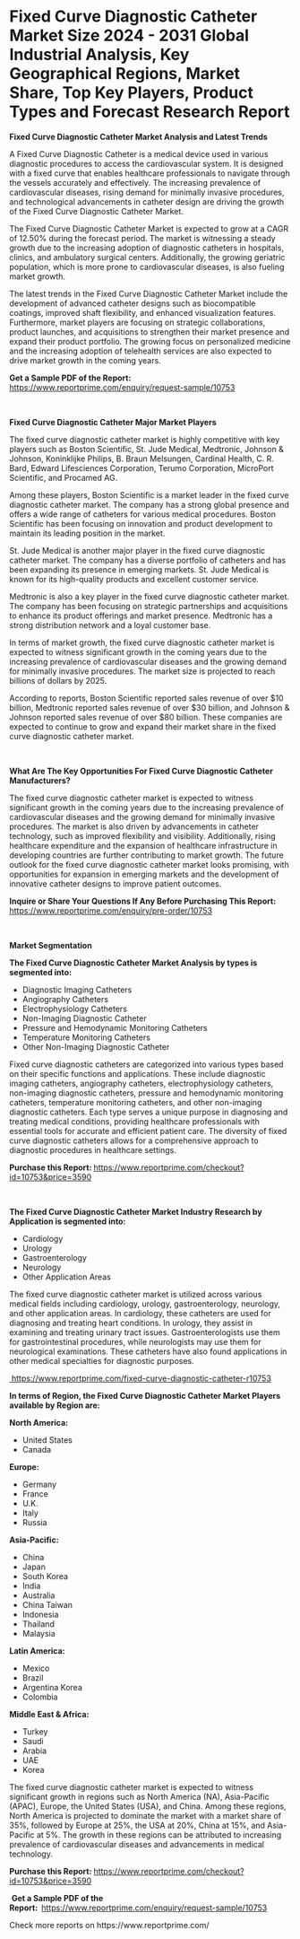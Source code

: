 <p><h1>Fixed Curve Diagnostic Catheter Market Size 2024 - 2031 Global Industrial Analysis, Key Geographical Regions, Market Share, Top Key Players, Product Types and Forecast Research Report</h1></p><p><strong>Fixed Curve Diagnostic Catheter Market Analysis and Latest Trends</strong></p>
<p><p>A Fixed Curve Diagnostic Catheter is a medical device used in various diagnostic procedures to access the cardiovascular system. It is designed with a fixed curve that enables healthcare professionals to navigate through the vessels accurately and effectively. The increasing prevalence of cardiovascular diseases, rising demand for minimally invasive procedures, and technological advancements in catheter design are driving the growth of the Fixed Curve Diagnostic Catheter Market.</p><p>The Fixed Curve Diagnostic Catheter Market is expected to grow at a CAGR of 12.50% during the forecast period. The market is witnessing a steady growth due to the increasing adoption of diagnostic catheters in hospitals, clinics, and ambulatory surgical centers. Additionally, the growing geriatric population, which is more prone to cardiovascular diseases, is also fueling market growth.</p><p>The latest trends in the Fixed Curve Diagnostic Catheter Market include the development of advanced catheter designs such as biocompatible coatings, improved shaft flexibility, and enhanced visualization features. Furthermore, market players are focusing on strategic collaborations, product launches, and acquisitions to strengthen their market presence and expand their product portfolio. The growing focus on personalized medicine and the increasing adoption of telehealth services are also expected to drive market growth in the coming years.</p></p>
<p><strong>Get a Sample PDF of the Report:&nbsp;</strong> <a href="https://www.reportprime.com/enquiry/request-sample/10753">https://www.reportprime.com/enquiry/request-sample/10753</a></p>
<p>&nbsp;</p>
<p><strong>Fixed Curve Diagnostic Catheter Major Market Players</strong></p>
<p><p>The fixed curve diagnostic catheter market is highly competitive with key players such as Boston Scientific, St. Jude Medical, Medtronic, Johnson & Johnson, Koninklijke Philips, B. Braun Melsungen, Cardinal Health, C. R. Bard, Edward Lifesciences Corporation, Terumo Corporation, MicroPort Scientific, and Procamed AG.</p><p>Among these players, Boston Scientific is a market leader in the fixed curve diagnostic catheter market. The company has a strong global presence and offers a wide range of catheters for various medical procedures. Boston Scientific has been focusing on innovation and product development to maintain its leading position in the market.</p><p>St. Jude Medical is another major player in the fixed curve diagnostic catheter market. The company has a diverse portfolio of catheters and has been expanding its presence in emerging markets. St. Jude Medical is known for its high-quality products and excellent customer service.</p><p>Medtronic is also a key player in the fixed curve diagnostic catheter market. The company has been focusing on strategic partnerships and acquisitions to enhance its product offerings and market presence. Medtronic has a strong distribution network and a loyal customer base.</p><p>In terms of market growth, the fixed curve diagnostic catheter market is expected to witness significant growth in the coming years due to the increasing prevalence of cardiovascular diseases and the growing demand for minimally invasive procedures. The market size is projected to reach billions of dollars by 2025.</p><p>According to reports, Boston Scientific reported sales revenue of over $10 billion, Medtronic reported sales revenue of over $30 billion, and Johnson & Johnson reported sales revenue of over $80 billion. These companies are expected to continue to grow and expand their market share in the fixed curve diagnostic catheter market.</p></p>
<p>&nbsp;</p>
<p><strong>What Are The Key Opportunities For Fixed Curve Diagnostic Catheter Manufacturers?</strong></p>
<p><p>The fixed curve diagnostic catheter market is expected to witness significant growth in the coming years due to the increasing prevalence of cardiovascular diseases and the growing demand for minimally invasive procedures. The market is also driven by advancements in catheter technology, such as improved flexibility and visibility. Additionally, rising healthcare expenditure and the expansion of healthcare infrastructure in developing countries are further contributing to market growth. The future outlook for the fixed curve diagnostic catheter market looks promising, with opportunities for expansion in emerging markets and the development of innovative catheter designs to improve patient outcomes.</p></p>
<p><strong>Inquire or Share Your Questions If Any Before Purchasing This Report:</strong> <a href="https://www.reportprime.com/enquiry/pre-order/10753">https://www.reportprime.com/enquiry/pre-order/10753</a></p>
<p>&nbsp;</p>
<p><strong>Market Segmentation</strong></p>
<p><strong>The Fixed Curve Diagnostic Catheter Market Analysis by types is segmented into:</strong></p>
<p><ul><li>Diagnostic Imaging Catheters</li><li>Angiography Catheters</li><li>Electrophysiology Catheters</li><li>Non-Imaging Diagnostic Catheter</li><li>Pressure and Hemodynamic Monitoring Catheters</li><li>Temperature Monitoring Catheters</li><li>Other Non-Imaging Diagnostic Catheter</li></ul></p>
<p><p>Fixed curve diagnostic catheters are categorized into various types based on their specific functions and applications. These include diagnostic imaging catheters, angiography catheters, electrophysiology catheters, non-imaging diagnostic catheters, pressure and hemodynamic monitoring catheters, temperature monitoring catheters, and other non-imaging diagnostic catheters. Each type serves a unique purpose in diagnosing and treating medical conditions, providing healthcare professionals with essential tools for accurate and efficient patient care. The diversity of fixed curve diagnostic catheters allows for a comprehensive approach to diagnostic procedures in healthcare settings.</p></p>
<p><strong>Purchase this Report:&nbsp;</strong><a href="https://www.reportprime.com/checkout?id=10753&price=3590">https://www.reportprime.com/checkout?id=10753&price=3590</a></p>
<p>&nbsp;</p>
<p><strong>The Fixed Curve Diagnostic Catheter Market Industry Research by Application is segmented into:</strong></p>
<p><ul><li>Cardiology</li><li>Urology</li><li>Gastroenterology</li><li>Neurology</li><li>Other Application Areas</li></ul></p>
<p><p>The fixed curve diagnostic catheter market is utilized across various medical fields including cardiology, urology, gastroenterology, neurology, and other application areas. In cardiology, these catheters are used for diagnosing and treating heart conditions. In urology, they assist in examining and treating urinary tract issues. Gastroenterologists use them for gastrointestinal procedures, while neurologists may use them for neurological examinations. These catheters have also found applications in other medical specialties for diagnostic purposes.</p></p>
<p><a href="https://www.reportprime.com/fixed-curve-diagnostic-catheter-r10753">&nbsp;https://www.reportprime.com/fixed-curve-diagnostic-catheter-r10753</a></p>
<p><strong>In terms of Region, the Fixed Curve Diagnostic Catheter Market Players available by Region are:</strong></p>
<p>
    <p> <strong> North America: </strong>
        <ul>
            <li>United States</li>
            <li>Canada</li>
        </ul>
        </p> 
    <p> <strong> Europe: </strong>
        <ul>
            <li>Germany</li>
            <li>France</li>
            <li>U.K.</li>
            <li>Italy</li>
            <li>Russia</li>
        </ul>
        </p> 
    <p> <strong> Asia-Pacific: </strong>
        <ul>
            <li>China</li>
            <li>Japan</li>
            <li>South Korea</li>
            <li>India</li>
            <li>Australia</li>
            <li>China Taiwan</li>
            <li>Indonesia</li>
            <li>Thailand</li>
            <li>Malaysia</li>
        </ul>
        </p> 
    <p> <strong> Latin America: </strong>
        <ul>
            <li>Mexico</li>
            <li>Brazil</li>
            <li>Argentina Korea</li>
            <li>Colombia</li>
        </ul>
        </p> 
    <p> <strong> Middle East & Africa: </strong>
        <ul>
            <li>Turkey</li>
            <li>Saudi</li>
            <li>Arabia</li>
            <li>UAE</li>
            <li>Korea</li>
        </ul>
    </p>
    </p>
<p><p>The fixed curve diagnostic catheter market is expected to witness significant growth in regions such as North America (NA), Asia-Pacific (APAC), Europe, the United States (USA), and China. Among these regions, North America is projected to dominate the market with a market share of 35%, followed by Europe at 25%, the USA at 20%, China at 15%, and Asia-Pacific at 5%. The growth in these regions can be attributed to increasing prevalence of cardiovascular diseases and advancements in medical technology.</p></p>
<p><strong>Purchase this Report: </strong><a href="https://www.reportprime.com/checkout?id=10753&price=3590">https://www.reportprime.com/checkout?id=10753&price=3590</a></p>
<p>&nbsp;<strong>Get a Sample PDF of the Report:&nbsp;&nbsp;</strong><a href="https://www.reportprime.com/enquiry/request-sample/10753">https://www.reportprime.com/enquiry/request-sample/10753</a></p>
<p><strong></strong></p>
<p>Check more reports on https://www.reportprime.com/</p>